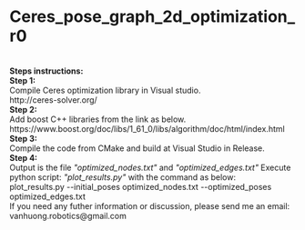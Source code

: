 <h1>Ceres_pose_graph_2d_optimization_r0</h1>
<br>
<strong> Steps instructions: </strong>
<br>
<strong> Step 1: </strong>
<br> Compile Ceres optimization library in Visual studio.
<br>http://ceres-solver.org/<br>
<strong> Step 2: </strong>
<br> Add boost C++ libraries from the link as below.<br>
https://www.boost.org/doc/libs/1_61_0/libs/algorithm/doc/html/index.html <br>
<strong> Step 3: </strong>
<br> Compile the code from CMake and build at Visual Studio in Release.<br>
<strong>Step 4: </strong>
<br> Output is the file <i>"optimized_nodes.txt" </i> and <i>"optimized_edges.txt"</i>
Execute python script: <i>"plot_results.py"</i> with the command as below: <br>
plot_results.py --initial_poses optimized_nodes.txt --optimized_poses optimized_edges.txt
<br>
If you need any futher information or discussion, please send me an email: vanhuong.robotics@gmail.com </br>

